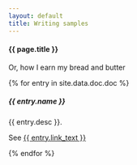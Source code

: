 ```yaml
---
layout: default
title: Writing samples
---
```

#### {{ page.title }}

<p>Or, how I earn my bread and butter</p>

{% for entry in site.data.doc.doc %}
<div class="container mt-3">
  <div class="card bg-light text-dark p-3">
    <div class="card-body">
      <h5>{{ entry.name }} </h5>
      <p>{{ entry.desc }}.</p>
	  <p>See <a href = "{{ entry.link }}">{{ entry.link_text }}</a></p>
    </div><!-- card-body  -->
  </div><!-- card -->
</div><!-- container mt-3 -->
{% endfor %}